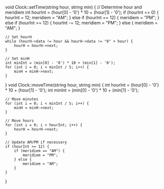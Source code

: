 void Clock::setTime(string hour, string min) {
    // Determine hour and meridiem
    int hourInt = (hour[0] - '0') * 10 + (hour[1] - '0');
    if (hourInt == 0) {
        hourInt = 12;
        meridiem = "AM";
    } else if (hourInt == 12) {
        meridiem = "PM";
    } else if (hourInt >= 12) {
        hourInt -= 12;
        meridiem = "PM";
    } else {
        meridiem = "AM";
    }

    // Set hourH
    while (hourH->data != hour && hourH->data != "0" + hour) {
        hourH = hourH->next;
    }

    // Set minH
    int minInt = (min[0] - '0') * 10 + (min[1] - '0');
    for (int i = 0; i < minInt / 5; i++) {
        minH = minH->next;
    }
}
void Clock::moveTime(string hour, string min) {
    int hourInt = (hour[0] - '0') * 10 + (hour[1] - '0');
    int minInt = (min[0] - '0') * 10 + (min[1] - '0');

    // Move minutes
    for (int i = 0; i < minInt / 5; i++) {
        minH = minH->next;
    }

    // Move hours
    for (int i = 0; i < hourInt; i++) {
        hourH = hourH->next;
    }

    // Update AM/PM if necessary
    if (hourInt >= 12) {
        if (meridiem == "AM") {
            meridiem = "PM";
        } else {
            meridiem = "AM";
        }
    }
}
